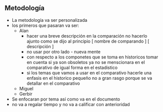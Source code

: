 ## Metodología
* La metodología va ser personalizada
* los primeros que pasaran va ser:
	* Alan 
		* hacer una breve descripción en la comparación no hacerlo ajunto como se dijo al principio 
			[ nombre de comparando ]
			[ descripción ]
		* no usar por otro lado - nueva mente 
		* con respecto a los componetes que se toma en historicos tomar en cuenta si ya son obsoletos ya no se menscionara en el comparativo de igual forma en el estadistico
		* si los temas que vamos  a usar en el comparativo hacerle una enfasis en el historico pequeño no a gran rasgo porque se va detallar en el comparativo
	* Miguel
	* Gerbir
* Se enfocaran por tema así como va en el documento
* no va a regalar tiempo y no va a calificar con anterioridad
